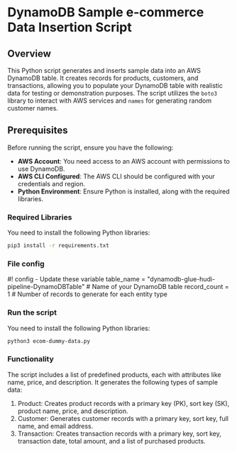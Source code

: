 # DynamoDB Sample e-commerce Data Insertion Script

## Overview

This Python script generates and inserts sample data into an AWS DynamoDB table. It creates records for products, customers, and transactions, allowing you to populate your DynamoDB table with realistic data for testing or demonstration purposes. The script utilizes the `boto3` library to interact with AWS services and `names` for generating random customer names.

## Prerequisites

Before running the script, ensure you have the following:

- **AWS Account**: You need access to an AWS account with permissions to use DynamoDB.
- **AWS CLI Configured**: The AWS CLI should be configured with your credentials and region.
- **Python Environment**: Ensure Python is installed, along with the required libraries.

### Required Libraries

You need to install the following Python libraries:

```bash
pip3 install -r requirements.txt
```

### File config

#! config - Update these variable
table_name = "dynamodb-glue-hudi-pipeline-DynamoDBTable" # Name of your DynamoDB table
record_count = 1 # Number of records to generate for each entity type

### Run the script

You need to install the following Python libraries:

```bash
python3 ecom-dummy-data.py
```

### Functionality

The script includes a list of predefined products, each with attributes like name, price, and description. It generates the following types of sample data:

1. Product: Creates product records with a primary key (PK), sort key (SK), product name, price, and description.
2. Customer: Generates customer records with a primary key, sort key, full name, and email address.
3. Transaction: Creates transaction records with a primary key, sort key, transaction date, total amount, and a list of purchased products.
